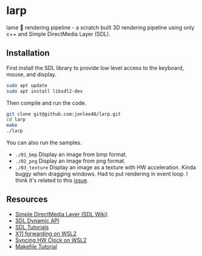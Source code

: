 # larp
lame :speak_no_evil: rendering pipeline - a scratch built 3D rendering pipeline using only c++ and Simple DirectMedia Layer (SDL).

## Installation
First install the SDL library to provide low level access to the keyboard, mouse, and display.

```bash
sudo apt update
sudo apt install libsdl2-dev
```

Then compile and run the code.

```bash
git clone git@github.com:jonlee48/larp.git
cd larp
make
./larp
```

You can also run the samples.

- `./01_bmp` Display an image from bmp format.
- `./02_png` Display an image from png format.
- `./03_texture` Display an image as a texture with HW acceleration. Kinda buggy when dragging windows. Had to put rendering in event loop. I think it's related to this [issue](https://github.com/libsdl-org/SDL/issues/1059#issuecomment-793116234).

## Resources

- [Simple DirectMedia Layer (SDL Wiki)](https://wiki.libsdl.org/SDL2/FrontPage)
- [SDL Dynamic API](https://github.com/libsdl-org/SDL/blob/main/docs/README-dynapi.md)
- [SDL Tutorials](http://lazyfoo.net/tutorials/SDL/index.php)
- [X11 forwarding on WSL2](https://stackoverflow.com/questions/61110603/how-to-set-up-working-x11-forwarding-on-wsl2)
- [Syncing HW Clock on WSL2](https://askubuntu.com/questions/1096930/sudo-apt-update-error-release-file-is-not-yet-valid)
- [Makefile Tutorial](https://makefiletutorial.com)